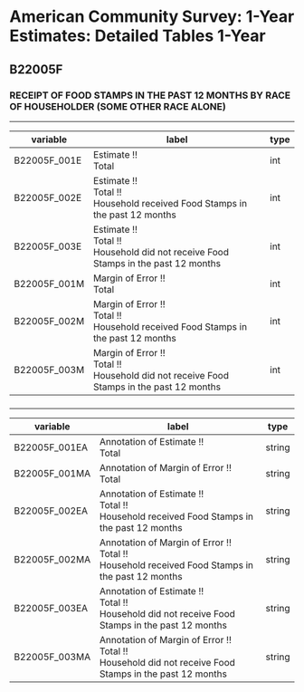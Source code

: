 # American Community Survey: 1-Year Estimates: Detailed Tables 1-Year

## B22005F

### RECEIPT OF FOOD STAMPS IN THE PAST 12 MONTHS BY RACE OF HOUSEHOLDER (SOME OTHER RACE ALONE)

___

| variable | label | type |
| ----- | ----- | ----- |
| B22005F_001E | Estimate !!<br>Total | int |
| B22005F_002E | Estimate !!<br>Total !!<br>Household received Food Stamps in the past 12 months | int |
| B22005F_003E | Estimate !!<br>Total !!<br>Household did not receive Food Stamps in the past 12 months | int |
| B22005F_001M | Margin of Error !!<br>Total | int |
| B22005F_002M | Margin of Error !!<br>Total !!<br>Household received Food Stamps in the past 12 months | int |
| B22005F_003M | Margin of Error !!<br>Total !!<br>Household did not receive Food Stamps in the past 12 months | int |
### 

___

| variable | label | type |
| ----- | ----- | ----- |
| B22005F_001EA | Annotation of Estimate !!<br>Total | string |
| B22005F_001MA | Annotation of Margin of Error !!<br>Total | string |
| B22005F_002EA | Annotation of Estimate !!<br>Total !!<br>Household received Food Stamps in the past 12 months | string |
| B22005F_002MA | Annotation of Margin of Error !!<br>Total !!<br>Household received Food Stamps in the past 12 months | string |
| B22005F_003EA | Annotation of Estimate !!<br>Total !!<br>Household did not receive Food Stamps in the past 12 months | string |
| B22005F_003MA | Annotation of Margin of Error !!<br>Total !!<br>Household did not receive Food Stamps in the past 12 months | string |

